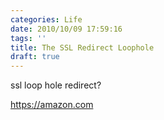 ```yaml
---
categories: Life
date: 2010/10/09 17:59:16
tags: ''
title: The SSL Redirect Loophole
draft: true
---
```


ssl loop hole redirect?

https://amazon.com
